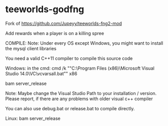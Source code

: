 # teeworlds-godfng
Fork of https://github.com/Jupeyy/teeworlds-fng2-mod

Add rewards when a player is on a killing spree

COMPILE:
Note: Under every OS except Windows, you might want to install the mysql client libraries

You need a valid C++11 compiler to compile this source code

Windows:
in the cmd:
cmd /k ""C:\Program Files (x86)\Microsoft Visual Studio 14.0\VC\vcvarsall.bat"" x86 

bam server_release

Note: Maybe change the Visual Studio Path to your installation / version. Please report, if there are any problems with older visual c++ compiler

You can also use debug.bat or release.bat to compile directly.

Linux:
bam server_release
